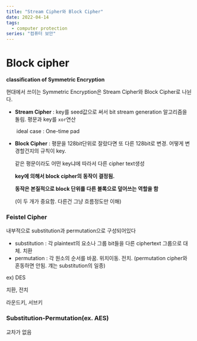 ```yaml
---
title: "Stream Cipher와 Block Cipher"
date: 2022-04-14
tags:
  - computer protection
series: "컴퓨터 보안"
---
```


# Block cipher

**classification of Symmetric Encryption**

현대에서 쓰이는 Symmetric Encryption은 Stream Cipher와 Block Cipher로 나뉜다.

- **Stream Cipher** : key를 seed값으로 써서 bit stream generation 알고리즘을 돌림. 평문과 key를 `xor`연산

  ​ ideal case : One-time pad

- **Block Cipher** : 평문을 128bit단위로 잘랐다면 또 다른 128bit로 변경. 어떻게 변경할건지의 규칙이 key.

  같은 평문이라도 어떤 key냐에 따라서 다른 cipher text생성

  **key에 의해서 block cipher의 동작이 결정됨.**

  **동작은 본질적으로 block 단위를 다른 블록으로 덮어쓰는 역할을 함**

  (이 두 개가 중요함. 다른건 그냥 흐름정도만 이해)

### Feistel Cipher

내부적으로 substitution과 permutation으로 구성되어있다

- substitution : 각 plaintext의 요소나 그룹 bit들을 다른 ciphertext 그룹으로 대체. 치환
- permutation : 각 원소의 순서를 바꿈. 위치이동. 전치. (permutation cipher와 혼동하면 안됨. 걔는 substitution의 일종)

ex) DES

치환, 전치

라운드키, 서브키

### Substitution-Permutation(ex. AES)

교차가 없음
